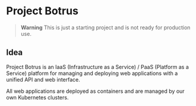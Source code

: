 # Project Botrus

> **Warning**
> This is just a starting project and is not ready for production use.

## Idea

Project Botrus is an IaaS (Infrastructure as a Service) / PaaS (Platform as a Service) platform for managing and deploying web applications with a unified API and web interface.

All web applications are deployed as containers and are managed by our own Kubernetes clusters.
